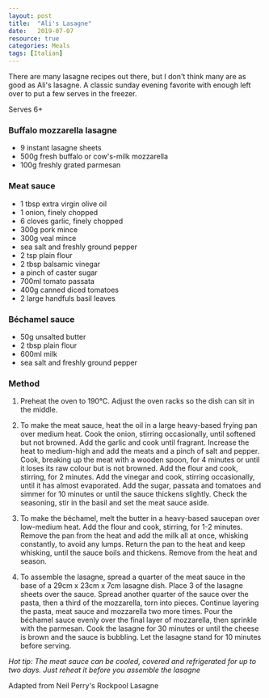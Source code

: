 ```yaml
---
layout: post
title:  "Ali's Lasagne"
date:   2019-07-07
resource: true
categories: Meals
tags: [Italian]
---
```

There are many lasagne recipes out there, but I don't think many are as good as Ali's lasagne. A classic sunday evening favorite with enough left over to put a few serves in the freezer. 

Serves 6+

### Buffalo mozzarella lasagne
* 9 instant lasagne sheets 
* 500g fresh buffalo or cow's-milk mozzarella 
* 100g freshly grated parmesan 

### Meat sauce 
* 1 tbsp extra virgin olive oil 
* 1 onion, finely chopped 
* 6 cloves garlic, finely chopped 
* 300g pork mince 
* 300g veal mince 
* sea salt and freshly ground pepper 
* 2 tsp plain flour 
* 2 tbsp balsamic vinegar 
* a pinch of caster sugar 
* 700ml tomato passata 
* 400g canned diced tomatoes 
* 2 large handfuls basil leaves 

### Béchamel sauce 
* 50g unsalted butter 
* 2 tbsp plain flour 
* 600ml milk 
* sea salt and freshly ground pepper

### Method

1. Preheat the oven to 190°C. Adjust the oven racks so the dish can sit in the middle.

2. To make the meat sauce, heat the oil in a large heavy-based frying pan over medium heat. Cook the onion, stirring occasionally, until softened but not browned. Add the garlic and cook until fragrant. Increase the heat to medium-high and add the meats and a pinch of salt and pepper. Cook, breaking up the meat with a wooden spoon, for 4 minutes or until it loses its raw colour but is not browned. Add the flour and cook, stirring, for 2 minutes. Add the vinegar and cook, stirring occasionally, until it has almost evaporated. Add the sugar, passata and tomatoes and simmer for 10 minutes or until the sauce thickens slightly. Check the seasoning, stir in the basil and set the meat sauce aside.

3. To make the béchamel, melt the butter in a heavy-based saucepan over low-medium heat. Add the flour and cook, stirring, for 1-2 minutes. Remove the pan from the heat and add the milk all at once, whisking constantly, to avoid any lumps. Return the pan to the heat and keep whisking, until the sauce boils and thickens. Remove from the heat and season.

4. To assemble the lasagne, spread a quarter of the meat sauce in the base of a 29cm x 23cm x 7cm lasagne dish. Place 3 of the lasagne sheets over the sauce. Spread another quarter of the sauce over the pasta, then a third of the mozzarella, torn into pieces. Continue layering the pasta, meat sauce and mozzarella two more times. Pour the béchamel sauce evenly over the final layer of mozzarella, then sprinkle with the parmesan. Cook the lasagne for 30 minutes or until the cheese is brown and the sauce is bubbling. Let the lasagne stand for 10 minutes before serving.

_Hot tip: The meat sauce can be cooled, covered and refrigerated for up to two days. Just reheat it before you assemble the lasagne_

Adapted from Neil Perry's Rockpool Lasagne
